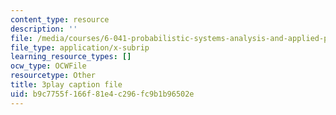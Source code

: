 ```yaml
---
content_type: resource
description: ''
file: /media/courses/6-041-probabilistic-systems-analysis-and-applied-probability-fall-2010/b9c7755f166f81e4c296fc9b1b96502e_3eiio3Tw7UQ.srt
file_type: application/x-subrip
learning_resource_types: []
ocw_type: OCWFile
resourcetype: Other
title: 3play caption file
uid: b9c7755f-166f-81e4-c296-fc9b1b96502e
---
```

